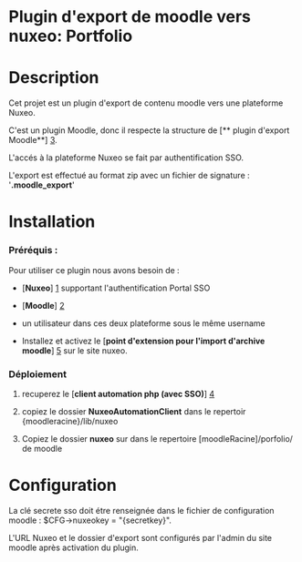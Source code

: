**Plugin d'export de moodle vers nuxeo: Portfolio** 
===================================================


Description 
===========

Cet projet est un plugin d'export de contenu moodle vers 
une plateforme Nuxeo.


C'est un plugin Moodle, donc il respecte la structure de  [** plugin d'export Moodle**] [3].

L'accés à la plateforme Nuxeo se fait par authentification SSO.

L'export est effectué au format zip avec un fichier de signature : '**.moodle_export**'



Installation 
============

### 	Préréquis :
Pour utiliser ce plugin nous avons besoin de :

*	[**Nuxeo**] [1] supportant l'authentification Portal SSO 

*	[**Moodle**] [2] 

*	un utilisateur dans ces deux plateforme sous le même username

*	Installez et activez le [**point d'extension pour l'import d'archive moodle**] [5] sur le site nuxeo.


###	Déploiement


1. recuperez le [**client automation php (avec SSO)**] [4]

2. copiez le dossier **NuxeoAutomationClient**  dans le repertoir {moodleracine}/lib/nuxeo 

3. Copiez le dossier **nuxeo** sur dans le repertoire [moodleRacine]/porfolio/ de moodle 
	



Configuration 
=============

La clé secrete sso doit étre renseignée dans le fichier de configuration
moodle : $CFG->nuxeokey = "{secretkey}".

L'URL Nuxeo et le dossier d'export sont configurés par l'admin du site moodle
après activation du plugin.


[1]: http://www.nuxeo.com/
[2]: https://moodle.org/
[3]: http://docs.moodle.org/dev/Portfolio_plugins
[4]:https://bitbucket.org/Stage_integration_moodle_nuxeo/nuxeo_automation_php
[5]:https://bitbucket.org/Stage_integration_moodle_nuxeo/nuxeo_fileimporter

